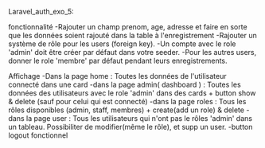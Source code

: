 Laravel_auth_exo_5:

fonctionnalité
-Rajouter un champ prenom, age, adresse et faire en sorte que les données soient rajouté dans la table à l'enregistrement
-Rajouter un système de rôle pour les users (foreign key). 
-Un compte avec le role 'admin' doit être créer par défaut dans votre seeder. 
-Pour les autres users, donner le role 'membre' par défaut pendant leurs enregistrements. 

Affichage
-Dans la page home : Toutes les données de l'utilisateur connecté dans une card
-dans la page admin( dashboard )  : Toutes les données des utilisateurs avec le role 'admin' dans des cards + button show & delete (sauf pour celui qui est connecté)
-dans la page roles : Tous les rôles disponibles (admin, staff, membres) + create(add un role) & delete
-dans la page user : Tous les utilisateurs qui n'ont pas le rôles 'admin' dans un tableau. Possibiliter de modifier(même le rôle), et supp un user.
-button logout fonctionnel
